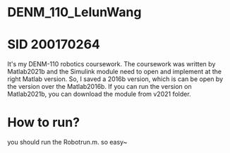 # DENM_110_LelunWang
# SID 200170264
It's my DENM-110 robotics coursework.
The coursework was written by Matlab2021b and the Simulink module need to open and implement at the right Matlab version.
So, I saved a 2016b version, which is can be open by the version over the Matlab2016b.
If you can run the version on Matlab2021b, you can download the module from v2021 folder.
# How to run?
you should run the Robotrun.m.
so easy~

